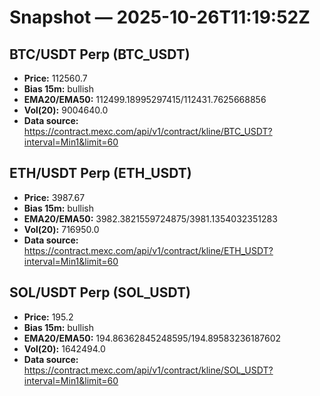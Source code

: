 # Snapshot — 2025-10-26T11:19:52Z

## BTC/USDT Perp (BTC_USDT)
- **Price:** 112560.7
- **Bias 15m:** bullish
- **EMA20/EMA50:** 112499.18995297415/112431.7625668856
- **Vol(20):** 9004640.0
- **Data source:** https://contract.mexc.com/api/v1/contract/kline/BTC_USDT?interval=Min1&limit=60

## ETH/USDT Perp (ETH_USDT)
- **Price:** 3987.67
- **Bias 15m:** bullish
- **EMA20/EMA50:** 3982.3821559724875/3981.1354032351283
- **Vol(20):** 716950.0
- **Data source:** https://contract.mexc.com/api/v1/contract/kline/ETH_USDT?interval=Min1&limit=60

## SOL/USDT Perp (SOL_USDT)
- **Price:** 195.2
- **Bias 15m:** bullish
- **EMA20/EMA50:** 194.86362845248595/194.89583236187602
- **Vol(20):** 1642494.0
- **Data source:** https://contract.mexc.com/api/v1/contract/kline/SOL_USDT?interval=Min1&limit=60
